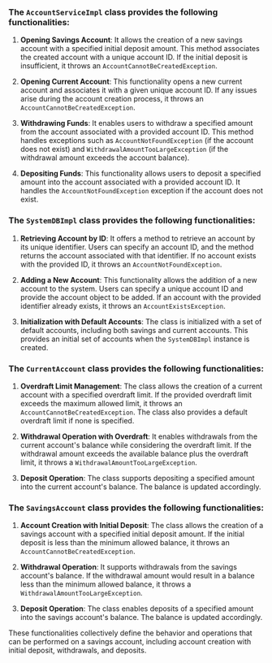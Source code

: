 ### The `AccountServiceImpl` class provides the following functionalities:

1. **Opening Savings Account**: It allows the creation of a new savings account with a specified initial deposit amount. This method associates the created account with a unique account ID. If the initial deposit is insufficient, it throws an `AccountCannotBeCreatedException`.

2. **Opening Current Account**: This functionality opens a new current account and associates it with a given unique account ID. If any issues arise during the account creation process, it throws an `AccountCannotBeCreatedException`.

3. **Withdrawing Funds**: It enables users to withdraw a specified amount from the account associated with a provided account ID. This method handles exceptions such as `AccountNotFoundException` (if the account does not exist) and `WithdrawalAmountTooLargeException` (if the withdrawal amount exceeds the account balance).

4. **Depositing Funds**: This functionality allows users to deposit a specified amount into the account associated with a provided account ID. It handles the `AccountNotFoundException` exception if the account does not exist.



### The `SystemDBImpl` class provides the following functionalities:

1. **Retrieving Account by ID**: It offers a method to retrieve an account by its unique identifier. Users can specify an account ID, and the method returns the account associated with that identifier. If no account exists with the provided ID, it throws an `AccountNotFoundException`.

2. **Adding a New Account**: This functionality allows the addition of a new account to the system. Users can specify a unique account ID and provide the account object to be added. If an account with the provided identifier already exists, it throws an `AccountExistsException`.

3. **Initialization with Default Accounts**: The class is initialized with a set of default accounts, including both savings and current accounts. This provides an initial set of accounts when the `SystemDBImpl` instance is created.


### The `CurrentAccount` class provides the following functionalities:

1. **Overdraft Limit Management**: The class allows the creation of a current account with a specified overdraft limit. If the provided overdraft limit exceeds the maximum allowed limit, it throws an `AccountCannotBeCreatedException`. The class also provides a default overdraft limit if none is specified.

2. **Withdrawal Operation with Overdraft**: It enables withdrawals from the current account's balance while considering the overdraft limit. If the withdrawal amount exceeds the available balance plus the overdraft limit, it throws a `WithdrawalAmountTooLargeException`.

3. **Deposit Operation**: The class supports depositing a specified amount into the current account's balance. The balance is updated accordingly.

### The `SavingsAccount` class provides the following functionalities:

1. **Account Creation with Initial Deposit**: The class allows the creation of a savings account with a specified initial deposit amount. If the initial deposit is less than the minimum allowed balance, it throws an `AccountCannotBeCreatedException`.

2. **Withdrawal Operation**: It supports withdrawals from the savings account's balance. If the withdrawal amount would result in a balance less than the minimum allowed balance, it throws a `WithdrawalAmountTooLargeException`.

3. **Deposit Operation**: The class enables deposits of a specified amount into the savings account's balance. The balance is updated accordingly.

These functionalities collectively define the behavior and operations that can be performed on a savings account, including account creation with initial deposit, withdrawals, and deposits.